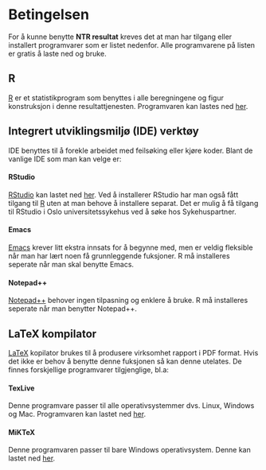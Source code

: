 # Betingelsen

For å kunne benytte **NTR resultat** kreves det at man har tilgang eller installert
programvarer som er listet nedenfor. Alle programvarene på listen er gratis å laste ned og bruke.

## R

[R](https://cran.r-project.org/) er et statistikprogram som benyttes i alle
beregningene og figur konstruksjon i denne resultattjenesten. Programvaren kan lastes
ned [her](https://cloud.r-project.org/).


## Integrert utviklingsmiljø (IDE) verktøy

IDE benyttes til å forekle arbeidet med feilsøking eller kjøre koder. Blant de vanlige
IDE som man kan velge er:

#### RStudio
[RStudio](https://www.rstudio.com/) kan lastet ned
[her](https://www.rstudio.com/products/rstudio/download/). Ved å installerer RStudio
har man også fått tilgang til [R](https://cran.r-project.org/) uten at man behove å
installere separat. Det er mulig å få tilgang til RStudio i Oslo universitetssykehus
ved å søke hos Sykehuspartner.

#### Emacs
[Emacs](https://www.gnu.org/software/emacs/) krever litt ekstra innsats for å begynne
med, men er veldig fleksible når man har lært noen få grunnleggende fuksjoner. R må
installeres seperate når man skal benytte Emacs.

#### Notepad++
[Notepad++](https://notepad-plus-plus.org/) behover ingen tilpasning og enklere å
bruke. R må installeres seperate når man benytter Notepad++.


## LaTeX kompilator

[LaTeX](https://no.wikipedia.org/wiki/LaTeX) kopilator brukes til å produsere
virksomhet rapport i PDF format. Hvis det ikke er behov å benytte denne fuksjonen så
kan denne utelates. De finnes forskjellige programvarer tilgjenglige, bl.a:

#### TexLive 

Denne programvare passer til alle operativsystemmer dvs. Linux, Windows og
Mac. Programvaren kan lastet ned [her](https://www.tug.org/texlive/).

#### MiKTeX 

Denne programvaren passer til bare Windows operativsystem. Denne kan lastet ned
[her](https://miktex.org/about).
